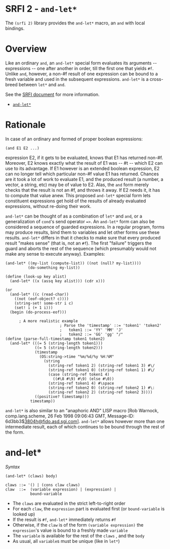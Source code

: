 # SRFI 2 - `and-let*`

The `(srfi 2)` library provides the `and-let*` macro, an `and` with local bindings. 

# Overview

Like an ordinary `and`, an `and-let*` special form evaluates its arguments -- expressions -- one after another in order, till the first one that yields `#f`. Unlike `and`, however, a non-#f result of one expression can be bound to a fresh variable and used in the subsequent expressions. `and-let*` is a cross-breed between `let*` and `and`.

See the [SRFI document](http://srfi.schemers.org/srfi-2/srfi-2.html) for more information.

- [`and-let*`](#and-let)

# Rationale

In case of an ordinary and formed of proper boolean expressions:

    (and E1 E2 ...)

expression E2, if it gets to be evaluated, knows that E1 has returned non-#f. Moreover, E2 knows exactly what the result of E1 was -- #t -- which E2 can use to its advantage. If E1 however is an extended boolean expression, E2 can no longer tell which particular non-#f value E1 has returned. Chances are it took a lot of work to evaluate E1, and the produced result (a number, a vector, a string, etc) may be of value to E2. Alas, the `and` form merely checks that the result is not an #f, and throws it away. If E2 needs it, it has to compute that value anew. This proposed `and-let*` special form lets constituent expressions get hold of the results of already evaluated expressions, without re-doing their work.

`and-let*` can be thought of as a combination of `let*` and `and`, or a generalization of `cond`'s send operator `=>`. An `and-let*` form can also be considered a sequence of guarded expressions. In a regular program, forms may produce results, bind them to variables and let other forms use these results. `and-let*` differs in that it checks to make sure that every produced result "makes sense" (that is, not an `#f`). The first "failure" triggers the guard and aborts the rest of the sequence (which presumably would not make any sense to execute anyway). Examples:

    (and-let* ((my-list (compute-list)) ((not (null? my-list))))
              (do-something my-list))
    
    (define (look-up key alist)
      (and-let* ((x (assq key alist))) (cdr x)))
    
    (or
      (and-let* ((c (read-char))
        ((not (eof-object? c))))
        (string-set! some-str i c)  
        (set! i (+ 1 i)))
      (begin (do-process-eof)))
    
          ; A more realistic example
                            ; Parse the 'timestamp' ::= 'token1' 'token2'
                            ;   token1 ::= 'YY' 'MM' 'J'
                            ;   token2 ::= 'GG' 'gg' "/"
    (define (parse-full-timestamp token1 token2)
      (and-let* (((= 5 (string-length token1)))
                 ((= 5 (string-length token2)))
                 (timestamp
                   (OS:string->time "%m/%d/%y %H:%M"
                     (string
                       (string-ref token1 2) (string-ref token1 3) #\/
                       (string-ref token1 0) (string-ref token1 1) #\/
                       (case (string-ref token1 4)
                         ((#\8 #\9) #\9) (else #\0))
                       (string-ref token1 4) #\space
                       (string-ref token2 0) (string-ref token2 1) #\:
                       (string-ref token2 2) (string-ref token2 3))))
                 ((positive? timestamp)))
               timestamp))

`and-let*` is also similar to an "anaphoric AND" LISP macro [Rob Warnock, comp.lang.scheme, 26 Feb 1998 09:06:43 GMT, Message-ID: 6d3bb3$3804h@fido.asd.sgi.com]. `and-let*` allows however more than one intermediate result, each of which continues to be bound through the rest of the form.

# and-let*

*Syntax*

    (and-let* (claws) body)

    claws ::= '() | (cons claw claws)
    claw  ::=  (variable expression) | (expression) |
               bound-variable

- The `claws` are evaluated in the strict left-to-right order
- For each `claw`, the `expression` part is evaluated first (or `bound-variable` is looked up)
- If the result is `#f`, `and-let*` immediately returns `#f`
- Otherwise, if the `claw` is of the form `(variable expression)` the `expression`'s value is bound to a freshly made `variable`
- The `variable` is available for the rest of the `claws` , and the `body`
- As usual, all `variable`s must be unique (like in `let*`)
